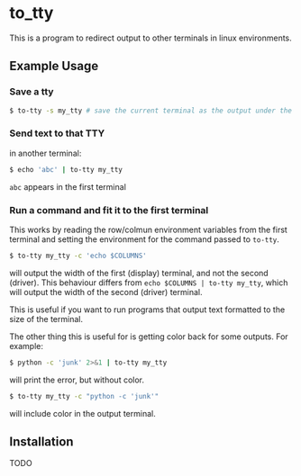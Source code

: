 # to_tty

This is a program to redirect output to other terminals in linux environments.

## Example Usage

### Save a tty

```bash
$ to-tty -s my_tty # save the current terminal as the output under the name 'my-tty'
```

### Send text to that TTY

in another terminal:
```bash
$ echo 'abc' | to-tty my_tty
```
`abc` appears in the first terminal

### Run a command and fit it to the first terminal
This works by reading the row/colmun environment variables from the first terminal and setting the environment for the command passed to `to-tty`.

```bash
$ to-tty my_tty -c 'echo $COLUMNS'
```
will output the width of the first (display) terminal, and not the second (driver).
This behaviour differs from `echo $COLUMNS | to-tty my_tty`, which will output the width of the second (driver) terminal.

This is useful if you want to run programs that output text formatted to the size of the terminal.

The other thing this is useful for is getting color back for some outputs. For example:
```bash
$ python -c 'junk' 2>&1 | to-tty my_tty
```
will print the error, but without color.
```bash
$ to-tty my_tty -c "python -c 'junk'"
```
will include color in the output terminal.

## Installation
TODO
